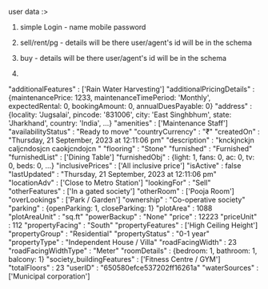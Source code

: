 user data :>
1. simple Login - 
    name
	mobile
    password


2. sell/rent/pg - 
    details will be there
    user/agent's id will be in the schema


3. buy -
    details will be there
    user/agent's id will be in the schema


4. 



<!-- ==================================== -->  





"additionalFeatures" : ['Rain Water Harvesting']
"additionalPricingDetails" : {maintenancePrice: 1233, maintenanceTimePeriod: 'Monthly', expectedRental: 0, bookingAmount: 0, annualDuesPayable: 0}
"address" : {locality: 'Jugsalai', pincode: '831006', city: 'East Singhbhum', state: 'Jharkhand', country: 'India', …}
"amenities" : ['Maintenance Staff']
"availabilityStatus" : "Ready to move"
"countryCurrency" : "₹"
"createdOn" : "Thursday, 21 September, 2023 at 12:11:06 pm"
"description" : "knckjnckjn caljcndosjcn caokjcndojcn " 
"flooring" : "Stone"
"furnished" : "Furnished"
"furnishedList" : ['Dining Table']
"furnishedObj" : {light: 1, fans: 0, ac: 0, tv: 0, beds: 0, …}
"inclusivePrices" : ['All inclusive price']
"isActive" : false
"lastUpdated" : "Thursday, 21 September, 2023 at 12:11:06 pm"
"locationAdv" : ['Close to Metro Station']
"lookingFor" : "Sell"
"otherFeatures" : ['In a gated society']
"otherRoom" : ['Pooja Room']
"overLookings" : ['Park / Garden']
"ownership" : "Co-operative society"
"parking" : {openParking: 1, closeParking: 1}
"plotArea" : 1088
"plotAreaUnit" : "sq.ft"
"powerBackup" : "None"
"price" : 12223
"priceUnit" : 112
"propertyFacing" : "South"
"propertyFeatures" : ['High Ceiling Height']
"propertyGroup" : "Residential"
"propertyStatus" : "0-1 year"
"propertyType" : "Independent House / Villa"
"roadFacingWidth" : 23
"roadFacingWidthType" : "Meter"
"roomDetails" : {bedroom: 1, bathroom: 1, balcony: 1}
"society_buildingFeatures" : ['Fitness Centre / GYM']
"totalFloors" : 23
"userID" : "650580efce537202ff16261a"
"waterSources" : ['Municipal corporation'] 

